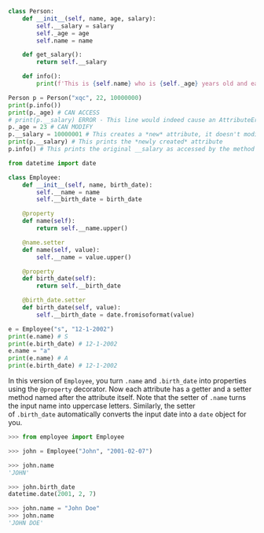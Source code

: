 ```python
class Person:
	def __init__(self, name, age, salary):
		self.__salary = salary 
		self._age = age
		self.name = name

	def get_salary():
		return self.__salary

	def info():
		print(f'This is {self.name} who is {self._age} years old and earns {self.__salary}')

Person p = Person("xqc", 22, 10000000)
print(p.info())
print(p._age) # CAN ACCESS 
# print(p.__salary) ERROR - This line would indeed cause an AttributeError 
p._age = 23 # CAN MODIFY
p.__salary = 10000001 # This creates a *new* attribute, it doesn't modify the original __salary 
print(p.__salary) # This prints the *newly created* attribute 
p.info() # This prints the original __salary as accessed by the method
```

```python
from datetime import date

class Employee:
    def __init__(self, name, birth_date):
        self.__name = name
        self.__birth_date = birth_date

    @property
    def name(self):
        return self.__name.upper()

    @name.setter
    def name(self, value):
        self.__name = value.upper()

    @property
    def birth_date(self):
        return self.__birth_date

    @birth_date.setter
    def birth_date(self, value):
        self.__birth_date = date.fromisoformat(value)

e = Employee("s", "12-1-2002")
print(e.name) # S
print(e.birth_date) # 12-1-2002
e.name = "a"
print(e.name) # A
print(e.birth_date) # 12-1-2002
```
In this  version of `Employee`, you turn `.name` and `.birth_date` into properties using the `@property` decorator. Now each attribute has a getter and a setter method named after the attribute itself. Note that the setter of `.name` turns the input name into uppercase letters. Similarly, the setter of `.birth_date` automatically converts the input date into a `date` object for you.

```python
>>> from employee import Employee

>>> john = Employee("John", "2001-02-07")

>>> john.name
'JOHN'

>>> john.birth_date
datetime.date(2001, 2, 7)

>>> john.name = "John Doe"
>>> john.name
'JOHN DOE'
```